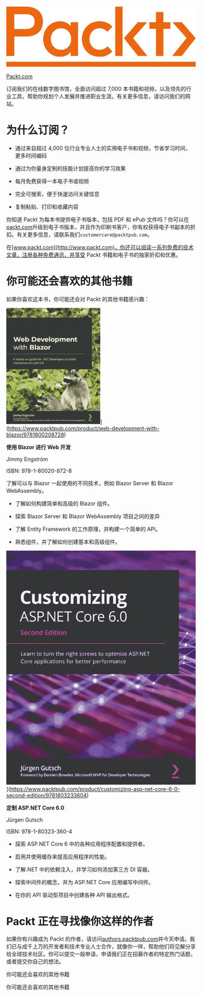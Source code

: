 ![](img/Image87489.jpg)

[Packt.com](http://Packt.com)

订阅我们的在线数字图书馆，全面访问超过 7,000 本书籍和视频，以及领先的行业工具，帮助你规划个人发展并推进职业生涯。有关更多信息，请访问我们的网站。

# 为什么订阅？

+   通过来自超过 4,000 位行业专业人士的实用电子书和视频，节省学习时间，更多时间编码

+   通过为你量身定制的技能计划提高你的学习效果

+   每月免费获得一本电子书或视频

+   完全可搜索，便于快速访问关键信息

+   复制粘贴、打印和收藏内容

你知道 Packt 为每本书提供电子书版本，包括 PDF 和 ePub 文件吗？你可以在[packt.com](http://packt.com)升级到电子书版本，并且作为印刷书客户，你有权获得电子书副本的折扣。有关更多信息，请联系我们`customercare@packtpub.com`。

在[www.packt.com](http://www.packt.com)，你还可以阅读一系列免费的技术文章，注册各种免费通讯，并享受 Packt 书籍和电子书的独家折扣和优惠。

# 你可能还会喜欢的其他书籍

如果你喜欢这本书，你可能还会对 Packt 的其他书籍感兴趣：

![包含文本、猫、树、哺乳动物的图片自动生成的描述](img/webdevelopement.png)](https://www.packtpub.com/product/web-development-with-blazor/9781800208728)

**使用 Blazor 进行 Web 开发**

Jimmy Engström

ISBN: 978-1-80020-872-8

了解可以与 Blazor 一起使用的不同技术，例如 Blazor Server 和 Blazor WebAssembly。

+   了解如何构建简单和高级的 Blazor 组件。

+   探索 Blazor Server 和 Blazor WebAssembly 项目之间的差异

+   了解 Entity Framework 的工作原理，并构建一个简单的 API。

+   熟悉组件，并了解如何创建基本和高级组件。

![图形用户界面自动生成的描述，中等置信度](img/Cover_B17996.png)](https://www.packtpub.com/product/customizing-asp-net-core-6-0-second-edition/9781803233604)

**定制 ASP.NET Core 6.0**

Jürgen Gutsch

ISBN: 978-1-80323-360-4

+   探索 ASP.NET Core 6 中的各种应用程序配置和提供者。

+   启用并使用缓存来提高应用程序的性能。

+   了解.NET 中的依赖注入，并学习如何添加第三方 DI 容器。

+   探索中间件的概念，并为 ASP.NET Core 应用编写中间件。

+   在你的 API 驱动型项目中创建各种 API 输出格式。

# Packt 正在寻找像你这样的作者

如果你有兴趣成为 Packt 的作者，请访问[authors.packtpub.com](http://authors.packtpub.com)并今天申请。我们已与成千上万的开发者和技术专业人士合作，就像你一样，帮助他们将见解分享给全球技术社区。你可以提交一般申请，申请我们正在招募作者的特定热门话题，或者提交你自己的想法。

你可能还会喜欢的其他书籍

你可能还会喜欢的其他书籍
